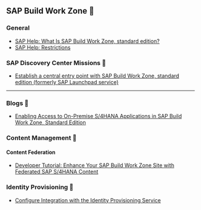 ## SAP Build Work Zone 📝


### General
- [SAP Help: What Is SAP Build Work Zone, standard edition?](https://help.sap.com/docs/build-work-zone-standard-edition/sap-build-work-zone-standard-edition/what-is-sap-build-work-zone-standard-edition?locale=en-US)
- [SAP Help: Restrictions](https://help.sap.com/docs/build-work-zone-standard-edition/sap-build-work-zone-standard-edition/restrictions-general?locale=en-US)

### SAP Discovery Center Missions 📰
- [Establish a central entry point with SAP Build Work Zone, standard edition (formerly SAP Launchpad service)
](https://discovery-center.cloud.sap/missiondetail/3283/3378/)

---
### Blogs 📰
- [Enabling Access to On-Premise S/4HANA Applications in SAP Build Work Zone, Standard Edition](https://community.sap.com/t5/technology-blog-posts-by-members/enabling-access-to-on-premise-s-4hana-applications-in-sap-build-work-zone/ba-p/13935816)


### Content Management 📰
#### Content Federation
- [Developer Tutorial: Enhance Your SAP Build Work Zone Site with Federated SAP S/4HANA Content](https://developers.sap.com/mission.launchpad-s4hana.html)

### Identity Provisioning 📰
- [Configure Integration with the Identity Provisioning Service](https://help.sap.com/docs/build-work-zone-standard-edition/sap-build-work-zone-standard-edition/configure-integration-with-identity-provisioning-service?locale=en-US)
